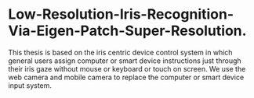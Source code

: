# Low-Resolution-Iris-Recognition-Via-Eigen-Patch-Super-Resolution.
This thesis is based on the iris centric device control system in which general users assign computer or smart device instructions just through their iris gaze without mouse or keyboard or touch on screen. We use the web camera and mobile camera to replace the computer or smart device input system.
